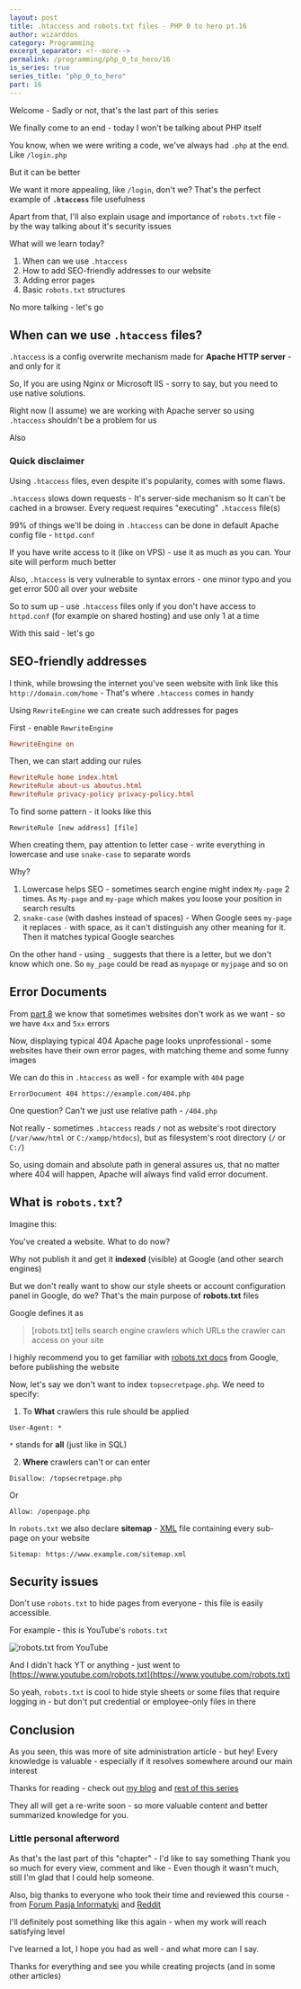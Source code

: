 ```yaml
---
layout: post
title: .htaccess and robots.txt files - PHP 0 to hero pt.16 
author: wizarddos
category: Programming
excerpt_separator: <!--more-->
permalink: /programming/php_0_to_hero/16
is_series: true
series_title: "php_0_to_hero"
part: 16
---
```


Welcome - Sadly or not, that's the last part of this series

We finally come to an end - today I won't be talking about PHP itself

You know, when we were writing a code, we've always had `.php` at the end. Like `/login.php` 

But it can be better
<!--more-->

We want it more appealing, like `/login`, don't we? 
That's the perfect example of **`.htaccess`** file usefulness

Apart from that, I'll also explain usage and importance of `robots.txt` file - by the way talking about it's security issues

What will we learn today?
1. When can we use `.htaccess`
2. How to add SEO-friendly addresses to our website
3. Adding error pages
4. Basic `robots.txt` structures

No more talking - let's go

## When can we use `.htaccess` files?

`.htaccess` is a config overwrite mechanism made for **Apache HTTP server** - and only for it

So, If you are using Nginx or Microsoft IIS - sorry to say, but you need to use native solutions.

Right now (I assume) we are working with Apache server so using `.htaccess` shouldn't be a problem for us

Also

### Quick disclaimer

Using `.htaccess` files, even despite it's popularity, comes with some flaws.

`.htaccess` slows down requests - It's server-side mechanism so It can't be cached in a browser. Every request requires "executing" `.htaccess` file(s)

99% of things we'll be doing in `.htaccess` can be done in default Apache config file - `httpd.conf`

If you have write access to it (like on VPS) - use it as much as you can. Your site will perform much better

Also, `.htaccess` is very vulnerable to syntax errors - one minor typo and you get error 500 all over your website

So to sum up -  use `.htaccess` files only if you don't have access to `httpd.conf` (for example on shared hosting) and use only 1 at a time

With this said - let's go

## SEO-friendly addresses  

I think, while browsing the internet you've seen website with link like this `http://domain.com/home` - That's where `.htaccess` comes in handy

Using `RewriteEngine` we can create such addresses for pages

First - enable `RewriteEngine`
```conf
RewriteEngine on
```

Then, we can start adding our rules
```conf
RewriteRule home index.html
RewriteRule about-us aboutus.html
RewriteRule privacy-policy privacy-policy.html
```

To find some pattern - it looks like this
```
RewriteRule [new address] [file]
```

When creating them, pay attention to letter case - write everything in lowercase and use `snake-case` to separate words

Why? 
1. Lowercase helps SEO - sometimes search engine might index `My-page` 2 times. As `My-page` and `my-page` which makes you loose your position in search results
2. `snake-case` (with dashes instead of spaces) - When Google sees `my-page` it replaces `-` with space, as it can't distinguish any other meaning for it. Then it matches typical Google searches

On the other hand - using `_` suggests that there is a letter, but we don't know which one. So `my_page` could be read as `myopage` or `myjpage` and so on

## Error Documents

From [part 8](https://wizarddos.github.io/blog/programming/php_0_to_hero/8) we know that sometimes websites don't work as we want - so we have `4xx` and `5xx` errors

Now, displaying typical 404 Apache page looks unprofessional - some websites have their own error pages, with matching theme and some funny images

We can do this in `.htaccess` as well - for example with `404` page
```config
ErrorDocument 404 https://example.com/404.php
```

One question? Can't we just use relative path - `/404.php`

Not really - sometimes `.htaccess` reads `/` not as website's root directory (`/var/www/html` or `C:/xampp/htdocs`), but as filesystem's root directory (`/` or `C:/`)

So, using domain and absolute path in general assures us, that no matter where 404 will happen, Apache will always find valid error document.

## What is `robots.txt`?

Imagine this:

You've created a website. What to do now?

Why not publish it and get it **indexed** (visible) at Google (and other search engines)

But we don't really want to show our style sheets or account configuration panel in Google, do we?
That's the main purpose of **robots.txt** files

Google defines it as
>[robots.txt] tells search engine crawlers which URLs the crawler can access on your site

I highly recommend you to get familiar with [robots.txt docs](https://developers.google.com/search/docs/crawling-indexing/robots/intro#:~:text=A%20robots.txt%20file%20tells,or%20password%2Dprotect%20the%20page.) from Google, before publishing the website

Now, let's say we don't want to index `topsecretpage.php`.
We need to specify:

1. To **What** crawlers this rule should be applied
```
User-Agent: *
```

`*` stands for **all** (just like in SQL)

2. **Where** crawlers can't or can enter
```
Disallow: /topsecretpage.php
```
Or
```
Allow: /openpage.php
```

In `robots.txt` we also declare **sitemap** - [XML](https://simple.wikipedia.org/wiki/XML) file containing every sub-page on your website

```
Sitemap: https://www.example.com/sitemap.xml
```

## Security issues

Don't use `robots.txt` to hide pages from everyone - this file is easily accessible.

For example - this is YouTube's `robots.txt`

![robots.txt from YouTube](https://dev-to-uploads.s3.amazonaws.com/uploads/articles/sxqjibpv0oznli83ehg0.png)

And I didn't hack YT or anything - just went to [https://www.youtube.com/robots.txt](https://www.youtube.com/robots.txt)

So yeah, `robots.txt` is cool to hide style sheets or some files that require logging in - but don't put credential or employee-only files in there

## Conclusion
 
As you seen, this was more of site administration article - but hey! 
Every knowledge is valuable - especially if it resolves somewhere around our main interest

Thanks for reading - check out [my blog](https://wizarddos.github.io/blog/) and [rest of this series](https://wizarddos.github.io/blog/series/php_0_to_hero)

They all will get a re-write soon - so more valuable content and better summarized knowledge for you.

### Little personal afterword
As that's the last part of this "chapter" - I'd like to say something
Thank you so much for every view, comment and like - Even though it wasn't much, still I'm glad that I could help someone.

Also, big thanks to everyone who took their time and reviewed this course - from [Forum Pasja Informatyki](https://forum.pasja-informatyki.pl/590068/moj-kurs-php-prosba-o-feedback) and [Reddit](https://www.reddit.com/r/PHPhelp/comments/1aqxonn/my_php_course_request_for_your_feedback/)

I'll definitely post something like this again - when my work will reach satisfying level

I've learned a lot, I hope you had as well - and what more can I say.

Thanks for everything and see you while creating projects (and in some other articles)